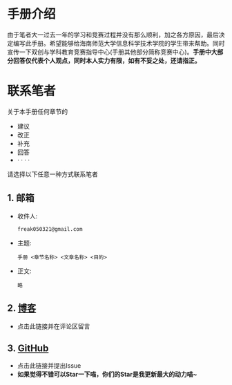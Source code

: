 # 手册介绍
由于笔者大一过去一年的学习和竞赛过程并没有那么顺利，加之各方原因，最后决定编写此手册。希望能够给海南师范大学信息科学技术学院的学生带来帮助。同时宣传一下双创与学科教育竞赛指导中心(手册其他部分简称竞赛中心)。**手册中大部分回答仅代表个人观点，同时本人实力有限，如有不妥之处，还请指正。**

# 联系笔者

关于本手册任何章节的
- 建议
- 改正
- 补充
- 回答
- · · · · 

请选择以下任意一种方式联系笔者

## 1. 邮箱
* 收件人:

    ```freak050321@gmail.com```

* 主题:
    
    ```手册 <章节名称> <文章名称> <目的>```

* 正文:

    ```略```

## 2. [博客](https://freakk.love/freak/hnnu-ic-manual%e6%89%8b%e5%86%8c%e4%bf%a1%e6%81%af%e6%94%b6%e9%9b%86/)

* 点击此链接并在评论区留言

## 3. [GitHub](https://github.com/Freakz3z/HNNU-IC-Manual)
* 点击此链接并提出Issue
*  **如果觉得不错可以Star一下喵，你们的Star是我更新最大的动力喵~**
